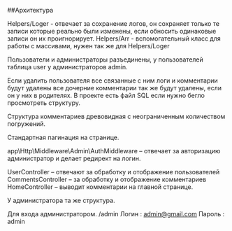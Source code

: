 
##Архитектура


Helpers/Loger - отвечает за сохранение логов, он сохраняет только те записи которые реально были изменены, если обносить одинаковые записи он их проигнорирует. Helpers/Arr - вспомогательный класс для работы с массивами, нужен так же для Helpers/Loger

Пользователи и администраторы разъединены, у пользователей таблица user у администраторов admin.

Если удалить пользователя все связанные с ним логи и комментарии будут удалены все дочерние комментарии так же будут удалены, если он у них в родителях. В проекте есть файл SQL если нужно бегло просмотреть структуру.

Структура комментариев древовидная с неограниченным количеством погружений.

Стандартная пагинация на странице.

app\Http\Middleware\Admin\AuthMiddleware – отвечает за авторизацию администратор и делает редирект на логин.

UserController – отвечают за обработку и отображение пользователей CommentsController – за обработку и отображение комментариев HomeController – выводит комментарии на главной странице.

У администратора та же структура.

Для входа администратором. /admin
Логин  : admin@gmail.com
Пароль : admin

